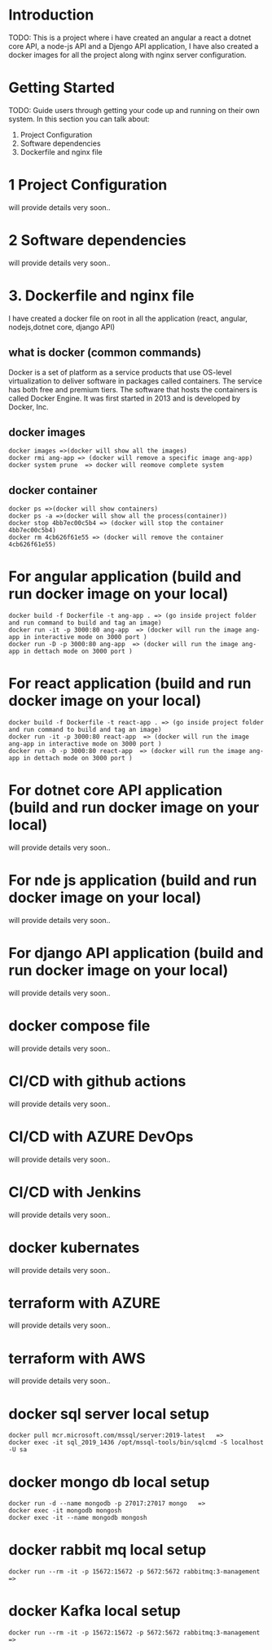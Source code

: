# Introduction 
TODO: This is a project where i have created an angular a react a dotnet core API, a node-js API and a Djengo API application, I have also created a docker images for all the project along with nginx server configuration. 

# Getting Started
TODO: Guide users through getting your code up and running on their own system. In this section you can talk about:
1.	Project Configuration
2.	Software dependencies
3.	Dockerfile and nginx file

# 1 Project Configuration
 will provide details very soon..

# 2 Software dependencies
 will provide details very soon..

# 3. Dockerfile and nginx file
I have created a docker file on root in all the application (react, angular, nodejs,dotnet core, django API)

## what is docker (common commands)
 Docker is a set of platform as a service products that use OS-level virtualization to deliver software in packages called containers. The service has both free and premium tiers. The software that hosts the containers is called Docker Engine. It was first started in 2013 and is developed by Docker, Inc.

## docker images
    docker images =>(docker will show all the images)
    docker rmi ang-app => (docker will remove a specific image ang-app)
    docker system prune  => docker will reomove complete system

## docker container

    docker ps =>(docker will show containers)
    docker ps -a =>(docker will show all the process(container))
    docker stop 4bb7ec00c5b4 => (docker will stop the container 4bb7ec00c5b4)
    docker rm 4cb626f61e55 => (docker will remove the container 4cb626f61e55)

# For angular application (build and run docker image on your local)
    docker build -f Dockerfile -t ang-app . => (go inside project folder and run command to build and tag an image)
    docker run -it -p 3000:80 ang-app  => (docker will run the image ang-app in interactive mode on 3000 port )
    docker run -D -p 3000:80 ang-app  => (docker will run the image ang-app in dettach mode on 3000 port )

# For react application (build and run docker image on your local)
    docker build -f Dockerfile -t react-app . => (go inside project folder and run command to build and tag an image)
    docker run -it -p 3000:80 react-app  => (docker will run the image ang-app in interactive mode on 3000 port )
    docker run -D -p 3000:80 react-app  => (docker will run the image ang-app in dettach mode on 3000 port )

# For dotnet core API application (build and run docker image on your local)
 will provide details very soon..

# For nde js application (build and run docker image on your local)
 will provide details very soon..

# For django API application (build and run docker image on your local)
 will provide details very soon..

# docker compose file
 will provide details very soon..

# CI/CD with github actions
 will provide details very soon..

# CI/CD with AZURE DevOps
 will provide details very soon..

# CI/CD with Jenkins 
 will provide details very soon..

# docker kubernates
 will provide details very soon..

# terraform with AZURE
 will provide details very soon..

# terraform with AWS
 will provide details very soon..

# docker sql server local setup
    docker pull mcr.microsoft.com/mssql/server:2019-latest   => 
    docker exec -it sql_2019_1436 /opt/mssql-tools/bin/sqlcmd -S localhost -U sa  

# docker mongo db local setup
    docker run -d --name mongodb -p 27017:27017 mongo   => 
    docker exec -it mongodb mongosh 
    docker exec -it --name mongodb mongosh 

# docker rabbit mq local setup
    docker run --rm -it -p 15672:15672 -p 5672:5672 rabbitmq:3-management  => 

# docker Kafka local setup
    docker run --rm -it -p 15672:15672 -p 5672:5672 rabbitmq:3-management  => 